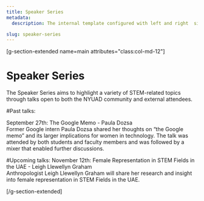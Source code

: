 ```yaml
---
title: Speaker Series
metadata:
  description: The internal template configured with left and right  sidebars

slug: speaker-series
---
```


[g-section-extended name=main attributes="class:col-md-12"]
# Speaker Series

The Speaker Series aims to highlight a variety of STEM-related topics through talks open to both the NYUAD community and external attendees.

#Past talks:

September 27th: The Google Memo - Paula Dozsa
<br>
Former Google intern Paula Dozsa shared her thoughts on “the Google memo” and its larger implications for women in technology. The talk was attended by both students and faculty members and was followed by a mixer that enabled further discussions.

#Upcoming talks:
November 12th: Female Representation in STEM Fields in the UAE - Leigh Llewellyn Graham
<br>
Anthropologist Leigh Llewellyn Graham will share her research and insight into female representation in STEM Fields in the UAE.

[/g-section-extended]
